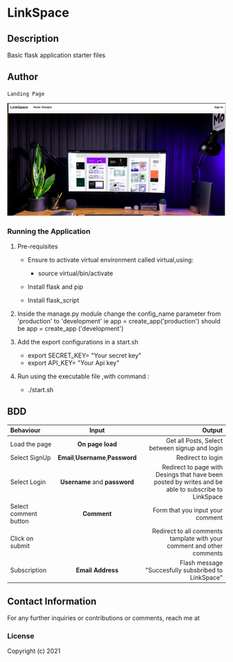 # LinkSpace

## Description

Basic flask application starter files

## Author

[](https://github.com/linetlucy-genchabe/)

```
Landing Page
```
<img src="./app/static/19.png">

### Running the Application

1. Pre-requisites

   - Ensure to activate virtual environment called virtual,using:

     - source virtual/bin/activate

   - Install flask and pip
   - Install flask_script

2. Inside the manage.py module change the config_name parameter from 'production' to 'development' ie app = create_app('production') should be app = create_app ('development')
3. Add the export configurations in a start.sh

   - export SECRET_KEY= "Your secret key"
   - export API_KEY= "Your Api key"

4. Run using the executable file ,with command :
   - ./start.sh

## BDD
| Behaviour | Input | Output |
| :---------------- | :---------------: | ------------------: |
| Load the page | **On page load** | Get all Posts, Select between signup and login|
| Select SignUp| **Email**,**Username**,**Password** | Redirect to login|
| Select Login | **Username** and **password** | Redirect to page with Desings that have been posted by writes and be able to subscribe to LinkSpace|
| Select comment button | **Comment** | Form that you input your comment|
| Click on submit |  | Redirect to all comments tamplate with your comment and other comments|
|Subscription | **Email Address**| Flash message "Succesfully subsbribed to LinkSpace"|

## Contact Information

For any further inquiries or contributions or comments, reach me at 
### License

<!-- [MIT License](https://github.com/MugeraH/flask_code/blob/main/license) -->

Copyright (c) 2021
